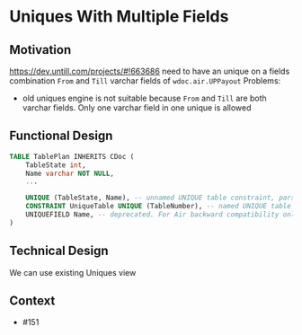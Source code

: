 # Uniques With Multiple Fields

## Motivation

https://dev.untill.com/projects/#!663686
need to have an unique on a fields combination `From` and `Till` varchar fields of `wdoc.air.UPPayout`
Problems: 
- old uniques engine is not suitable because `From` and `Till` are both varchar fields. Only one varchar field in one unique is allowed

## Functional Design

```sql
TABLE TablePlan INHERITS CDoc (
    TableState int,
    Name varchar NOT NULL,
    ...

    UNIQUE (TableState, Name), -- unnamed UNIQUE table constraint, parser generates unique QName `main.TablePlan$uniques$01` automatically
    CONSTRAINT UniqueTable UNIQUE (TableNumber), -- named UNIQUE table constraint. Parser generates unique QName `main.TablePlan$uniques$UniqueTable` automatically
    UNIQUEFIELD Name, -- deprecated. For Air backward compatibility only. No according `IUnique` is generated
)
```

## Technical Design

We can use existing Uniques view

## Context
- #151 